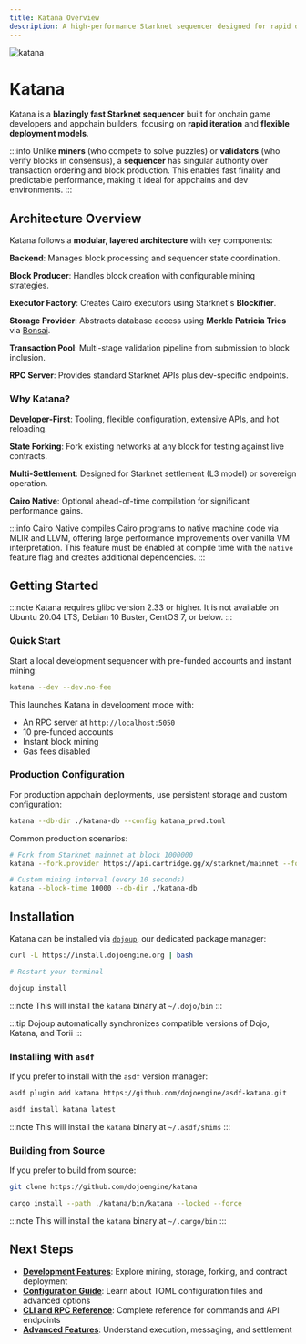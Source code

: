 ```yaml
---
title: Katana Overview
description: A high-performance Starknet sequencer designed for rapid development and production appchain deployments, featuring instant mining, state forking, and Cairo Native compilation.
---
```


![katana](/toolchain/katana-icon-word.png)

# Katana

Katana is a **blazingly fast Starknet sequencer** built for onchain game developers and appchain builders, focusing on **rapid iteration** and **flexible deployment models**.

:::info
Unlike **miners** (who compete to solve puzzles) or **validators** (who verify blocks in consensus), a **sequencer** has singular authority over transaction ordering and block production.
This enables fast finality and predictable performance, making it ideal for appchains and dev environments.
:::

## Architecture Overview

Katana follows a **modular, layered architecture** with key components:

**Backend**: Manages block processing and sequencer state coordination.

**Block Producer**: Handles block creation with configurable mining strategies.

**Executor Factory**: Creates Cairo executors using Starknet's **Blockifier**.

**Storage Provider**: Abstracts database access using **Merkle Patricia Tries** via [Bonsai](https://github.com/dojoengine/bonsai-trie).

**Transaction Pool**: Multi-stage validation pipeline from submission to block inclusion.

**RPC Server**: Provides standard Starknet APIs plus dev-specific endpoints.

### Why Katana?

**Developer-First**: Tooling, flexible configuration, extensive APIs, and hot reloading.

**State Forking**: Fork existing networks at any block for testing against live contracts.

**Multi-Settlement**: Designed for Starknet settlement (L3 model) or sovereign operation.

**Cairo Native**: Optional ahead-of-time compilation for significant performance gains.

:::info
Cairo Native compiles Cairo programs to native machine code via MLIR and LLVM, offering large performance improvements over vanilla VM interpretation.
This feature must be enabled at compile time with the `native` feature flag and creates additional dependencies.
:::

## Getting Started

:::note
Katana requires glibc version 2.33 or higher.
It is not available on Ubuntu 20.04 LTS, Debian 10 Buster, CentOS 7, or below.
:::

### Quick Start

Start a local development sequencer with pre-funded accounts and instant mining:

```bash
katana --dev --dev.no-fee
```

This launches Katana in development mode with:

- An RPC server at `http://localhost:5050`
- 10 pre-funded accounts
- Instant block mining
- Gas fees disabled

### Production Configuration

For production appchain deployments, use persistent storage and custom configuration:

```bash
katana --db-dir ./katana-db --config katana_prod.toml
```

Common production scenarios:

```bash
# Fork from Starknet mainnet at block 1000000
katana --fork.provider https://api.cartridge.gg/x/starknet/mainnet --fork.block 1000000

# Custom mining interval (every 10 seconds)
katana --block-time 10000 --db-dir ./katana-db
```

## Installation

Katana can be installed via [`dojoup`](/installation.mdx), our dedicated package manager:

```bash
curl -L https://install.dojoengine.org | bash

# Restart your terminal

dojoup install
```

:::note
This will install the `katana` binary at `~/.dojo/bin`
:::

:::tip
Dojoup automatically synchronizes compatible versions of Dojo, Katana, and Torii
:::

### Installing with `asdf`

If you prefer to install with the `asdf` version manager:

```bash
asdf plugin add katana https://github.com/dojoengine/asdf-katana.git

asdf install katana latest
```

:::note
This will install the `katana` binary at `~/.asdf/shims`
:::

### Building from Source

If you prefer to build from source:

```bash
git clone https://github.com/dojoengine/katana

cargo install --path ./katana/bin/katana --locked --force
```

:::note
This will install the `katana` binary at `~/.cargo/bin`
:::

## Next Steps

- **[Development Features](/toolchain/katana/development)**: Explore mining, storage, forking, and contract deployment
- **[Configuration Guide](/toolchain/katana/configuration)**: Learn about TOML configuration files and advanced options
- **[CLI and RPC Reference](/toolchain/katana/reference)**: Complete reference for commands and API endpoints
- **[Advanced Features](/toolchain/katana/advanced)**: Understand execution, messaging, and settlement
